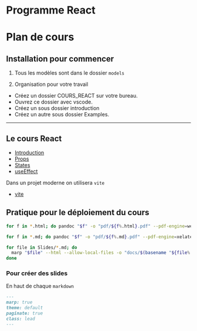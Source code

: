 # Programme React

# Plan de cours 

## Installation pour commencer

1. Tous les modèles sont dans le dossier `models`

1. Organisation pour votre travail

* Créez un dossier COURS_REACT sur votre bureau.
* Ouvrez ce dossier avec vscode.
* Créez un sous dossier introduction
* Créez un autre sous dossier Examples.

---

## Le cours React

- [Introduction](https://antoine07.github.io/react_web2/001_introduction.html)
- [Props](https://antoine07.github.io/react_web2/002_props.html)
- [States](https://antoine07.github.io/react_web2/003_state.html)
- [useEffect](https://antoine07.github.io/react_web2/005_useEffect.html)

Dans un projet moderne on utilisera `vite`

- [vite](https://antoine07.github.io/react_web2/vite.html)


## Pratique pour le déploiement du cours 

```bash
for f in *.html; do pandoc "$f" -o "pdf/${f%.html}.pdf" --pdf-engine=weasyprint; done

for f in *.md; do pandoc "$f" -o "pdf/${f%.md}.pdf" --pdf-engine=xelatex --standalone; done

for file in Slides/*.md; do
  marp "$file" --html --allow-local-files -o "docs/$(basename "${file%.md}.html")"
done

```

### Pour créer des slides 

En haut de chaque `markdown`

```md
---
marp: true
theme: default
paginate: true
class: lead
---
```